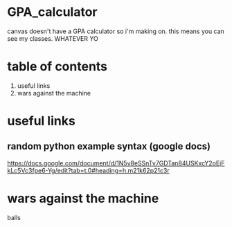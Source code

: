 # GPA_calculator
canvas doesn't have a GPA calculator so i'm making on. this means you can see my classes. WHATEVER YO

# table of contents
1. useful links
2. wars against the machine

# useful links

## random python example syntax (google docs)
https://docs.google.com/document/d/1N5v8eSSnTv7GDTan84USKxcY2oEjFkLc5Vc3fpe6-Yg/edit?tab=t.0#heading=h.m21k62p21c3r  

# wars against the machine
balls